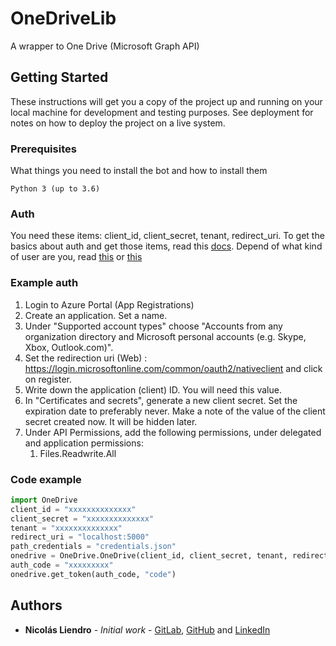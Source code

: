 # OneDriveLib

A wrapper to One Drive (Microsoft Graph API)

## Getting Started

These instructions will get you a copy of the project up and running on your local machine for development and testing purposes. See deployment for notes on how to deploy the project on a live system.

### Prerequisites

What things you need to install the bot and how to install them

```
Python 3 (up to 3.6)
```
### Auth
You need these items: client_id, client_secret, tenant, redirect_uri. To get the basics about auth and get those items, read this [docs](https://github.com/reddit-archive/reddit/wiki/OAuth2). Depend of what kind of user are you, read [this](https://docs.microsoft.com/en-us/graph/auth-v2-user) or [this](https://docs.microsoft.com/en-us/graph/auth-v2-service)

### Example auth

1. Login to Azure Portal (App Registrations)
2. Create an application. Set a name.
3. Under "Supported account types" choose "Accounts from any organization directory and Microsoft personal accounts (e.g. Skype, Xbox, Outlook.com)".
4. Set the redirection uri (Web) : https://login.microsoftonline.com/common/oauth2/nativeclient and click on register.
5. Write down the application (client) ID. You will need this value.
6. In "Certificates and secrets", generate a new client secret. Set the expiration date to preferably never. Make a note of the value of the client secret created now. It will be hidden later.
7. Under API Permissions, add the following permissions, under delegated and application permissions: 
    1. Files.Readwrite.All


### Code example

```python
import OneDrive
client_id = "xxxxxxxxxxxxxx"
client_secret = "xxxxxxxxxxxxxx"
tenant = "xxxxxxxxxxxxxx"
redirect_uri = "localhost:5000"
path_credentials = "credentials.json"
onedrive = OneDrive.OneDrive(client_id, client_secret, tenant, redirect_uri, path_credentials)
auth_code = "xxxxxxxxx"
onedrive.get_token(auth_code, "code")
```

## Authors

- **Nicolás Liendro** - _Initial work_ - [GitLab](https://gitlab.com/NicoLiendro14),
  [GitHub](https://github.com/NicoLiendro14) and
  [LinkedIn](https://www.linkedin.com/in/nicol%C3%A1s-liendro-00248a178/)
